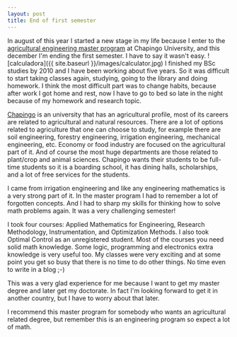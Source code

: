 ```yaml
---
layout: post
title: End of first semester
---
```

In august of this year I started a new stage in my life because I enter to the <a href="http://portal.chapingo.mx/iauia/" target="_blank">agricultural engineering master program</a> at Chapingo University, and this december I'm ending the first semester. I have to say it wasn't easy.
![calculadora]({{ site.baseurl }}/images/calculator.jpg)
I finished my BSc studies by 2010 and I have been working about five years. So it was difficult to start taking classes again, studying, going to the library and doing homework. I think the most difficult part was to change habits, because after work I got home and rest, now I have to go to bed so late in the night because of my homework and research topic.

<a href="http://chapingo.mx/" target="_blank">Chapingo</a> is an university that has an agricultural profile, most of its careers are related to agricultural and natural resources. There are a lot of options related to agriculture that one can choose to study, for example there are soil engineering, forestry engineering, irrigation engineering, mechanical engineering, etc. Economy or food industry are focused on the agricultural part of it. And of course the most huge departments are those related to plant/crop and animal sciences. Chapingo wants their students to be full-time students so it is a boarding school, it has dining halls, scholarships, and a lot of free services for the students.

I came from irrigation engineering and like any engineering mathematics is a very strong part of it. In the master program I had to remember a lot of forgotten concepts. And I had to sharp my skills for thinking how to solve math problems again. It was a very challenging semester!

I took four courses: Applied Mathematics for Engineering, Research Methodology, Instrumentation, and Optimization Methods. I also took Optimal Control as an unregistered student. Most of the courses you need solid math knowledge. Some logic, programming and electronics extra knowledge is very useful too. My classes were very exciting and at some point you get so busy that there is no time to do other things. No time even to write in a blog ;-)

This was a very glad experience for me because I want to get my master degree and later get my doctorate. In fact I'm looking forward to get it in another country, but I have to worry about that later.

I recommend this master program for somebody who wants an agricultural related degree, but remember this is an engineering program so expect a lot of math.

